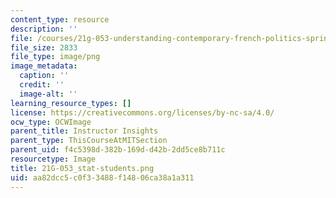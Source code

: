 ```yaml
---
content_type: resource
description: ''
file: /courses/21g-053-understanding-contemporary-french-politics-spring-2014/aa82dcc5c0f33488f14806ca38a1a311_21G-053_stat-students.png
file_size: 2833
file_type: image/png
image_metadata:
  caption: ''
  credit: ''
  image-alt: ''
learning_resource_types: []
license: https://creativecommons.org/licenses/by-nc-sa/4.0/
ocw_type: OCWImage
parent_title: Instructor Insights
parent_type: ThisCourseAtMITSection
parent_uid: f4c5398d-382b-169d-d42b-2dd5ce8b711c
resourcetype: Image
title: 21G-053_stat-students.png
uid: aa82dcc5-c0f3-3488-f148-06ca38a1a311
---
```

